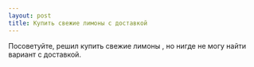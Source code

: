 ```yaml
---
layout: post 
title: Купить свежие лимоны с доставкой 
--- 
```

Посоветуйте, решил купить свежие лимоны , но нигде не могу найти вариант с доставкой.
